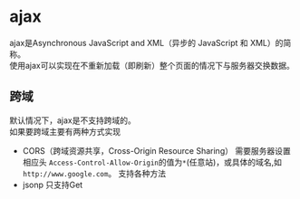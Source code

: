 # ajax
ajax是Asynchronous JavaScript and XML（异步的 JavaScript 和 XML）的简称。    
使用ajax可以实现在不重新加载（即刷新）整个页面的情况下与服务器交换数据。

## 跨域
默认情况下，ajax是不支持跨域的。    
如果要跨域主要有两种方式实现
* CORS（跨域资源共享，Cross-Origin Resource Sharing） 需要服务器设置相应头 `Access-Control-Allow-Origin`的值为`*`(任意站)，或具体的域名,如`http://www.google.com`。 支持各种方法
* jsonp 只支持Get